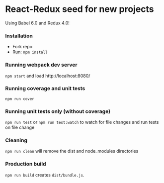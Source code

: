 # React-Redux seed for new projects
Using Babel 6.0 and Redux 4.0!

### Installation
- Fork repo
- Run: `npm install`

### Running webpack dev server
`npm start` and load http://localhost:8080/

### Running coverage and unit tests
`npm run cover`

### Running unit tests only (without coverage)
`npm run test`
or
`npm run test:watch` to watch for file changes and run tests on file change

### Cleaning
`npm run clean` will remove the dist and node_modules directories

### Production build
`npm run build` creates `dist/bundle.js`.
